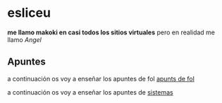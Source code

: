 # esliceu
**me llamo makoki en casi todos los sitios virtuales** pero en realidad me llamo *Angel*
## Apuntes
a continuación os voy a enseñar los apuntes de fol [apunts de fol](fol/apuntes.md)

a continuación os voy a enseñar los apuntes de [sistemas](sistemas/)

